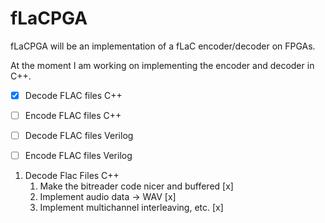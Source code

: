 # fLaCPGA
fLaCPGA will be an implementation of a fLaC encoder/decoder on FPGAs.

At the moment I am working on implementing the encoder and decoder in C++.

- [x] Decode FLAC files C++
- [ ] Encode FLAC files C++
- [ ] Decode FLAC files Verilog
- [ ] Encode FLAC files Verilog


1. Decode Flac Files C++
   1. Make the bitreader code nicer and buffered [x]
   2. Implement audio data -> WAV [x]
   3. Implement multichannel interleaving, etc. [x]
